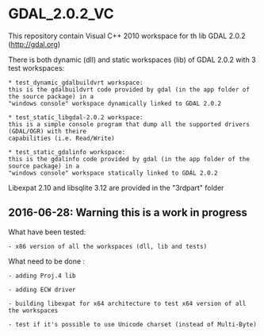 # GDAL_2.0.2_VC
This repository contain Visual C++ 2010 workspace for th lib GDAL 2.0.2 (http://gdal.org)

There is both dynamic (dll) and static workspaces (lib) of GDAL 2.0.2 with 3 test workspaces:

    * test_dynamic_gdalbuildvrt workspace:
    this is the gdalbuildvrt code provided by gdal (in the app folder of the source package) in a 
    "windows console" workspace dynamically linked to GDAL 2.0.2
    
    * test_static_libgdal-2.0.2 workspace:
    this is a simple console program that dump all the supported drivers (GDAL/OGR) with theire 
    capabilities (i.e. Read/Write)
    
    * test_static_gdalinfo workspace:
    this is the gdalinfo code provided by gdal (in the app folder of the source package) in a 
    "windows console" workspace statically linked to GDAL 2.0.2

Libexpat 2.10 and libsqlite 3.12 are provided in the "3rdpart" folder

## 2016-06-28: Warning this is a work in progress
What have been tested:

    - x86 version of all the workspaces (dll, lib and tests) 

What need to be done :

    - adding Proj.4 lib
    
    - adding ECW driver
    
    - building libexpat for x64 architecture to test x64 version of all the workspaces
    
    - test if it's possible to use Unicode charset (instead of Multi-Byte)
    
